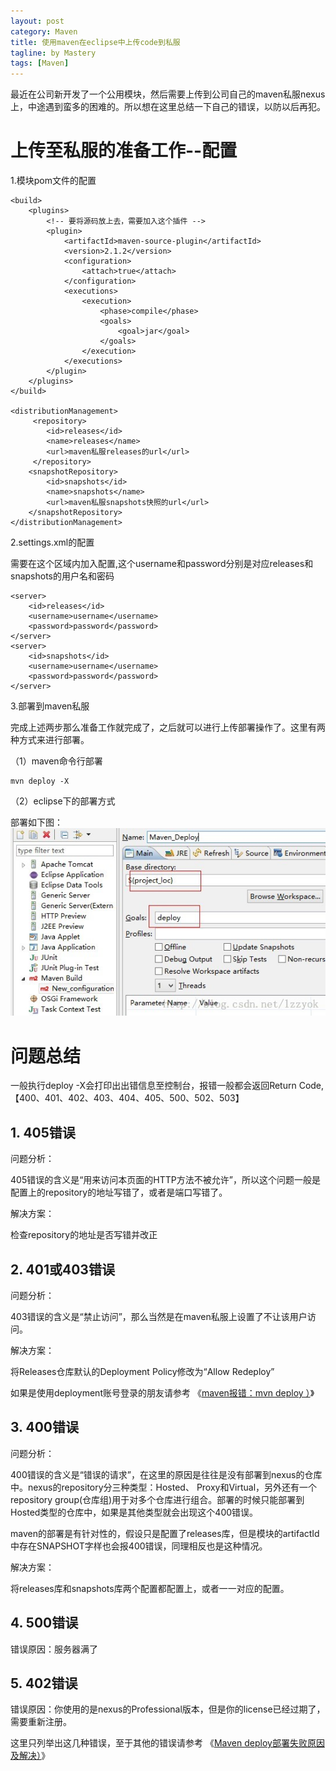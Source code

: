 ```yaml
---
layout: post
category: Maven
title: 使用maven在eclipse中上传code到私服
tagline: by Mastery
tags: [Maven]
---
```


<div class="toc"></div>

最近在公司新开发了一个公用模块，然后需要上传到公司自己的maven私服nexus上，中途遇到蛮多的困难的。所以想在这里总结一下自己的错误，以防以后再犯。

# 上传至私服的准备工作--配置

1.模块pom文件的配置
	
	<build>
		<plugins>
			<!-- 要将源码放上去，需要加入这个插件 -->
			<plugin>
				<artifactId>maven-source-plugin</artifactId>
				<version>2.1.2</version>
				<configuration>
					<attach>true</attach>
				</configuration>
				<executions>
					<execution>
						<phase>compile</phase>
						<goals>
							<goal>jar</goal>
						</goals>
					</execution>
				</executions>
			</plugin>
		</plugins>
	</build>

	<distributionManagement>
		 <repository>
		    <id>releases</id>
		    <name>releases</name>
		    <url>maven私服releases的url</url>
		 </repository>
		<snapshotRepository>
			<id>snapshots</id>
			<name>snapshots</name>
			<url>maven私服snapshots快照的url</url>
		</snapshotRepository>
	</distributionManagement>

2.settings.xml的配置

需要在<servers></servers>这个区域内加入配置,这个username和password分别是对应releases和snapshots的用户名和密码

	<server>
		<id>releases</id>
		<username>username</username>
		<password>password</password>
	</server>
	<server>
		<id>snapshots</id>
		<username>username</username>
		<password>password</password>
	</server>

3.部署到maven私服

完成上述两步那么准备工作就完成了，之后就可以进行上传部署操作了。这里有两种方式来进行部署。

（1）maven命令行部署

	mvn deploy -X

（2）eclipse下的部署方式

部署如下图：
![eclipse下部署maven代码到nexus私服](/images/maven_to_nexus/maven_to_nexus.jpg)


# 问题总结

一般执行deploy -X会打印出出错信息至控制台，报错一般都会返回Return Code,【400、401、402、403、404、405、500、502、503】

## 1. 405错误
问题分析：

405错误的含义是“用来访问本页面的HTTP方法不被允许”，所以这个问题一般是配置上的repository的地址写错了，或者是端口写错了。

解决方案：

检查repository的地址是否写错并改正

## 2. 401或403错误

问题分析：

403错误的含义是“禁止访问”，那么当然是在maven私服上设置了不让该用户访问。

解决方案：

将Releases仓库默认的Deployment Policy修改为“Allow Redeploy”

如果是使用deployment账号登录的朋友请参考
《[maven报错：mvn deploy ）](http://blog.sina.com.cn/s/blog_7833c8450100u2bz.html)》

## 3. 400错误

问题分析：

400错误的含义是“错误的请求”，在这里的原因是往往是没有部署到nexus的仓库中。nexus的repository分三种类型：Hosted、 Proxy和Virtual，另外还有一个repository group(仓库组)用于对多个仓库进行组合。部署的时候只能部署到Hosted类型的仓库中，如果是其他类型就会出现这个400错误。

maven的部署是有针对性的，假设只是配置了releases库，但是模块的artifactId中存在SNAPSHOT字样也会报400错误，同理相反也是这种情况。

解决方案：

将releases库和snapshots库两个配置都配置上，或者一一对应的配置。


## 4. 500错误

错误原因：服务器满了

## 5. 402错误

错误原因：你使用的是nexus的Professional版本，但是你的license已经过期了，需要重新注册。


这里只列举出这几种错误，至于其他的错误请参考
《[Maven deploy部署失败原因及解决）](http://blog.csdn.net/kobejayandy/article/details/44282989)》
